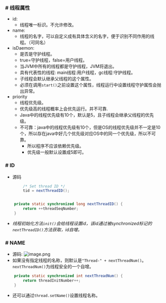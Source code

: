 ### # 线程属性
* id: 
    * 线程唯一标识。不允许修改。
* name: 
    * 线程的名字，可以自定义成有具体含义的名字，便于识别不同作用的线程。（可同名）
* isDaemon: 
    * 是否是守护线程。
    * true=守护线程，false=用户线程。
    * 当JVM中所有的线程都是守护线程，JVM将退出。
    * 具有代表性的线程: main线程:用户线程，gc线程:守护线程。
    * 子线程会默认继承父线程的这个属性。
    * 必须在调用`start()`之前设置这个属性，线程运行中设置线程守护属性会抛出异常。
* priority
    * 线程优先级。
    * 优先级高的线程概率上会优先运行。并不可靠.
    * Java中的线程优先级有10个，默认是5，且子线程会继承父线程的优先级。
    * 不可靠：java中的线程优先级有10个，但是OS的线程优先级并不一定是10个，所以存在java中好几个优先级对应OS中的同一个优先级，所以不可靠。
        * 所以程序不应该依赖优先级。
        * 优先级一般默认设置成5即可。
    
    
### # ID
* 源码
```java
        /* Set thread ID */
        tid = nextThreadID();


    private static synchronized long nextThreadID() {
        return ++threadSeqNumber;
    }

```
* *线程初始化方法`init()`会给线程设置id，该id通过被synchronized标记的`nextThreadID()`方法获取，id自增。*

### # NAME
* 源码:
![image.png](https://upload-images.jianshu.io/upload_images/1846623-b0c792ce51ce23ae.png?imageMogr2/auto-orient/strip%7CimageView2/2/w/1240)
* 如果没有指定线程的名称，则默认是`"Thread-" + nextThreadNum()`。`nextThreadNum()`为线程安全的一个自增。
```java
    private static synchronized int nextThreadNum() {
        return threadInitNumber++;
    }
```
* 还可以通过`thread.setName()`设置线程名称。